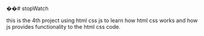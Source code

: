 ��#   s t o p W a t c h 

this is the 4th project using html css js to learn how html css works and how js provides functionality to the html css code.
 
 
